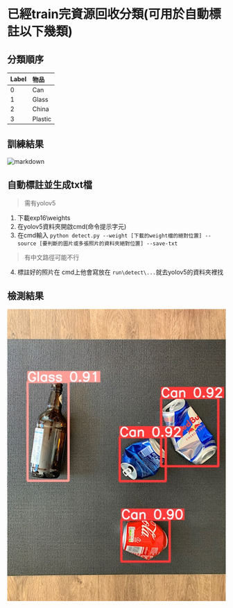 # 已經train完資源回收分類(可用於自動標註以下幾類)

## 分類順序


| Label     |  物品   | 
| --------  |:------  | 
|  0        | Can     | 
|  1        | Glass   | 
|  2        | China   |
|  3        | Plastic | 


## 訓練結果 
![markdown](https://upload.cc/i1/2022/07/03/LxrcpS.png
"train_result")

## 自動標註並生成txt檔
> 需有yolov5
1. 下載exp16\weights
2. 在yolov5資料夾開啟cmd(命令提示字元)
3. 在cmd輸入
`python detect.py --weight [下載的weight檔的絕對位置] --source [要判斷的圖片或多張照片的資料夾絕對位置] --save-txt`
>有中文路徑可能不行
4. 標註好的照片在 cmd上他會寫放在 `run\detect\...`就去yolov5的資料夾裡找


## 檢測結果 
![markdown](mix15.jpg)
